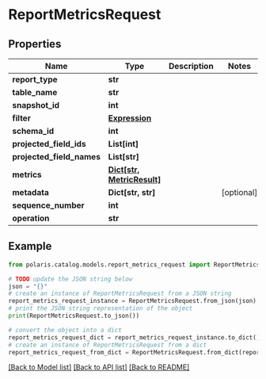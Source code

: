 <!--

 Licensed to the Apache Software Foundation (ASF) under one
 or more contributor license agreements.  See the NOTICE file
 distributed with this work for additional information
 regarding copyright ownership.  The ASF licenses this file
 to you under the Apache License, Version 2.0 (the
 "License"); you may not use this file except in compliance
 with the License.  You may obtain a copy of the License at

   http://www.apache.org/licenses/LICENSE-2.0

 Unless required by applicable law or agreed to in writing,
 software distributed under the License is distributed on an
 "AS IS" BASIS, WITHOUT WARRANTIES OR CONDITIONS OF ANY
 KIND, either express or implied.  See the License for the
 specific language governing permissions and limitations
 under the License.

-->
# ReportMetricsRequest


## Properties

Name | Type | Description | Notes
------------ | ------------- | ------------- | -------------
**report_type** | **str** |  | 
**table_name** | **str** |  | 
**snapshot_id** | **int** |  | 
**filter** | [**Expression**](Expression.md) |  | 
**schema_id** | **int** |  | 
**projected_field_ids** | **List[int]** |  | 
**projected_field_names** | **List[str]** |  | 
**metrics** | [**Dict[str, MetricResult]**](MetricResult.md) |  | 
**metadata** | **Dict[str, str]** |  | [optional] 
**sequence_number** | **int** |  | 
**operation** | **str** |  | 

## Example

```python
from polaris.catalog.models.report_metrics_request import ReportMetricsRequest

# TODO update the JSON string below
json = "{}"
# create an instance of ReportMetricsRequest from a JSON string
report_metrics_request_instance = ReportMetricsRequest.from_json(json)
# print the JSON string representation of the object
print(ReportMetricsRequest.to_json())

# convert the object into a dict
report_metrics_request_dict = report_metrics_request_instance.to_dict()
# create an instance of ReportMetricsRequest from a dict
report_metrics_request_from_dict = ReportMetricsRequest.from_dict(report_metrics_request_dict)
```
[[Back to Model list]](../README.md#documentation-for-models) [[Back to API list]](../README.md#documentation-for-api-endpoints) [[Back to README]](../README.md)


